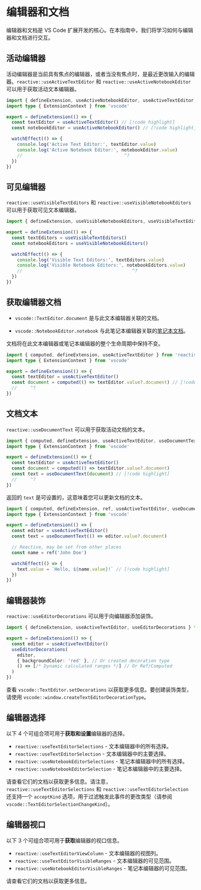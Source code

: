 # 编辑器和文档

编辑器和文档是 VS Code 扩展开发的核心。在本指南中，我们将学习如何与编辑器和文档进行交互。

## 活动编辑器

活动编辑器是当前具有焦点的编辑器，或者当没有焦点时，是最近更改输入的编辑器。`reactive::useActiveTextEditor` 和 `reactive::useActiveNotebookEditor` 可以用于获取活动文本编辑器。

```ts
import { defineExtension, useActiveNotebookEditor, useActiveTextEditor, watchEffect } from 'reactive-vscode'
import type { ExtensionContext } from 'vscode'

export = defineExtension(() => {
  const textEditor = useActiveTextEditor() // [!code highlight]
  const notebookEditor = useActiveNotebookEditor() // [!code highlight]

  watchEffect(() => {
    console.log('Active Text Editor:', textEditor.value)
    console.log('Active Notebook Editor:', notebookEditor.value)
    //                                      ^?
  })
})
```

## 可见编辑器

`reactive::useVisibleTextEditors` 和 `reactive::useVisibleNotebookEditors` 可以用于获取可见文本编辑器。

```ts
import { defineExtension, useVisibleNotebookEditors, useVisibleTextEditors, watchEffect } from 'reactive-vscode'

export = defineExtension(() => {
  const textEditors = useVisibleTextEditors()
  const notebookEditors = useVisibleNotebookEditors()

  watchEffect(() => {
    console.log('Visible Text Editors:', textEditors.value)
    console.log('Visible Notebook Editors:', notebookEditors.value)
    //                                         ^?
  })
})
```

## 获取编辑器文档

- `vscode::TextEditor.document` 是与此文本编辑器关联的文档。

- `vscode::NotebookEditor.notebook` 与此笔记本编辑器关联的[笔记本文档](https://code.visualstudio.com/api/references/vscode-api#NotebookDocument)。

文档将在此文本编辑器或笔记本编辑器的整个生命周期中保持不变。

```ts
import { computed, defineExtension, useActiveTextEditor } from 'reactive-vscode'
import type { ExtensionContext } from 'vscode'

export = defineExtension(() => {
  const textEditor = useActiveTextEditor()
  const document = computed(() => textEditor.value?.document) // [!code highlight]
  //     ^?
})
```

## 文档文本

`reactive::useDocumentText` 可以用于获取活动文档的文本。

```ts
import { computed, defineExtension, useActiveTextEditor, useDocumentText } from 'reactive-vscode'
import type { ExtensionContext } from 'vscode'

export = defineExtension(() => {
  const textEditor = useActiveTextEditor()
  const document = computed(() => textEditor.value?.document)
  const text = useDocumentText(document) // [!code highlight]
  //     ^?
})
```

返回的 `text` 是可设置的，这意味着您可以更新文档的文本。

<!-- eslint-disable import/first -->
```ts
import { computed, defineExtension, ref, useActiveTextEditor, useDocumentText, watchEffect } from 'reactive-vscode'
import type { ExtensionContext } from 'vscode'

export = defineExtension(() => {
  const editor = useActiveTextEditor()
  const text = useDocumentText(() => editor.value?.document)

  // Reactive, may be set from other places
  const name = ref('John Doe')

  watchEffect(() => {
    text.value = `Hello, ${name.value}!` // [!code highlight]
  })
})
```

## 编辑器装饰

`reactive::useEditorDecorations` 可以用于向编辑器添加装饰。

```ts {5-9}
import { defineExtension, useActiveTextEditor, useEditorDecorations } from 'reactive-vscode'

export = defineExtension(() => {
  const editor = useActiveTextEditor()
  useEditorDecorations(
    editor,
    { backgroundColor: 'red' }, // Or created decoration type
    () => [/* Dynamic calculated ranges */] // Or Ref/Computed
  )
})
```

查看 `vscode::TextEditor.setDecorations` 以获取更多信息。要创建装饰类型，请使用 `vscode::window.createTextEditorDecorationType`。

## 编辑器选择

以下 4 个可组合项可用于**获取和设置**编辑器的选择。

- `reactive::useTextEditorSelections` - 文本编辑器中的所有选择。
- `reactive::useTextEditorSelection` - 文本编辑器中的主要选择。
- `reactive::useNotebookEditorSelections` - 笔记本编辑器中的所有选择。
- `reactive::useNotebookEditorSelection` - 笔记本编辑器中的主要选择。

请查看它们的文档以获取更多信息。请注意，`reactive::useTextEditorSelections` 和 `reactive::useTextEditorSelection` 还支持一个 `acceptKind` 选项，用于过滤触发此事件的更改类型（请参阅 `vscode::TextEditorSelectionChangeKind`）。

## 编辑器视口

以下 3 个可组合项可用于**获取**编辑器的视口信息。

- `reactive::useTextEditorViewColumn` - 文本编辑器的视图列。
- `reactive::useTextEditorVisibleRanges` - 文本编辑器的可见范围。
- `reactive::useNotebookEditorVisibleRanges` - 笔记本编辑器的可见范围。

请查看它们的文档以获取更多信息。
